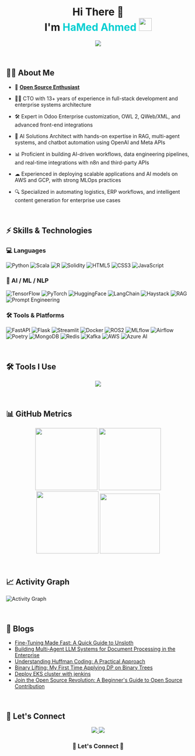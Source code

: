 <!-- Profile Header -->
<h1 align="center"> 
  Hi There 🌸  
  <br>
  I'm <span style="color:#00CED1;">HaMed Ahmed</span>  
  <img src="https://media.giphy.com/media/hvRJCLFzcasrR4ia7z/giphy.gif" width="35">
</h1>

<p align="center">
  <a href="https://github.com/DenverCoder1/readme-typing-svg"> 
    <img src="https://readme-typing-svg.herokuapp.com?font=Fira+Code&weight=500&size=25&pause=1000&color=00CED1&center=true&vCenter=true&width=800&lines=Helping+Founders+Build+and+Monetize+AI+Brands;Generative+AI+%7C+ML%2FNLP+Engineer;Hugging+Face+%7C+LangChain+%7C+Transformers;AWS+%7C+GCP+%7C+MLOps+Pipelines;Vision-Language+Models+%7C+RAG+Agents;Turning+AI+Research+into+Real-World+Impact">
  </a>
</p>

<br>

## 🧑‍💻 About Me  

- 💜 [**Open Source Enthusiast**](https://github.com/jenkinsci/jenkins)

- 👨‍💻 CTO with 13+ years of experience in full-stack development and enterprise systems architecture  
- 🛠 Expert in Odoo Enterprise customization, OWL 2, QWeb/XML, and advanced front-end integrations  
- 🤖 AI Solutions Architect with hands-on expertise in RAG, multi-agent systems, and chatbot automation using OpenAI and Meta APIs  
- 📊 Proficient in building AI-driven workflows, data engineering pipelines, and real-time integrations with n8n and third-party APIs  
- ☁ Experienced in deploying scalable applications and AI models on AWS and GCP, with strong MLOps practices  
- 🔍 Specialized in automating logistics, ERP workflows, and intelligent content generation for enterprise use cases  


<br>

## ⚡ Skills & Technologies  

### 💻 Languages  
![Python](https://img.shields.io/badge/Python-3776AB?style=for-the-badge&logo=python&logoColor=white)
![Scala](https://img.shields.io/badge/Scala-DC322F?style=for-the-badge&logo=scala&logoColor=white)
![R](https://img.shields.io/badge/R-276DC3?style=for-the-badge&logo=r&logoColor=white)
![Solidity](https://img.shields.io/badge/Solidity-363636?style=for-the-badge&logo=solidity&logoColor=white)
![HTML5](https://img.shields.io/badge/HTML5-E34F26?style=for-the-badge&logo=html5&logoColor=white)
![CSS3](https://img.shields.io/badge/CSS-1572B6?style=for-the-badge&logo=css3&logoColor=white)
![JavaScript](https://img.shields.io/badge/JavaScript-F7E01D?style=for-the-badge&logo=javascript&logoColor=black)

### 🔬 AI / ML / NLP  
![TensorFlow](https://img.shields.io/badge/TensorFlow-FF6F00?style=for-the-badge&logo=tensorflow&logoColor=white)
![PyTorch](https://img.shields.io/badge/PyTorch-EE4C2C?style=for-the-badge&logo=pytorch&logoColor=white)
![HuggingFace](https://img.shields.io/badge/HuggingFace-FFD21E?style=for-the-badge&logo=huggingface&logoColor=black)
![LangChain](https://img.shields.io/badge/LangChain-00A67E?style=for-the-badge)
![Haystack](https://img.shields.io/badge/Haystack-0A192F?style=for-the-badge)
![RAG](https://img.shields.io/badge/RAG_Agents-blue?style=for-the-badge)
![Prompt Engineering](https://img.shields.io/badge/Prompt%20Engineering-orange?style=for-the-badge)

### 🛠 Tools & Platforms  
![FastAPI](https://img.shields.io/badge/FastAPI-009688?style=for-the-badge&logo=fastapi&logoColor=white)
![Flask](https://img.shields.io/badge/Flask-000000?style=for-the-badge&logo=flask&logoColor=white)
![Streamlit](https://img.shields.io/badge/Streamlit-FF4B4B?style=for-the-badge&logo=streamlit&logoColor=white)
![Docker](https://img.shields.io/badge/Docker-2496ED?style=for-the-badge&logo=docker&logoColor=white)
![ROS2](https://img.shields.io/badge/ROS2-22314E?style=for-the-badge)
![MLflow](https://img.shields.io/badge/MLflow-0194E2?style=for-the-badge)
![Airflow](https://img.shields.io/badge/Apache%20Airflow-017CEE?style=for-the-badge&logo=apacheairflow&logoColor=white)
![Poetry](https://img.shields.io/badge/Poetry-60A5FA?style=for-the-badge)
![MongoDB](https://img.shields.io/badge/MongoDB-4EA94B?style=for-the-badge&logo=mongodb&logoColor=white)
![Redis](https://img.shields.io/badge/Redis-DC382D?style=for-the-badge&logo=redis&logoColor=white)
![Kafka](https://img.shields.io/badge/Kafka-231F20?style=for-the-badge&logo=apachekafka&logoColor=white)
![AWS](https://img.shields.io/badge/AWS-FF9900?style=for-the-badge&logo=amazonaws&logoColor=white)
![Azure AI](https://img.shields.io/badge/Azure_AI-0078D4?style=for-the-badge&logo=microsoftazure&logoColor=white)

<br>

## 🛠 Tools I Use 

<p align="center">
  <img src="https://skillicons.dev/icons?i=python,scala,tensorflow,pytorch,fastapi,docker,ros,flask,git,github,vscode,linux,mongodb,redis,kafka,nodejs,javascript,typescript,html,css" />
</p>

<br>

## 📊 GitHub Metrics  

<p align="center">
  <img src="https://github-readme-stats.vercel.app/api?username=wehamhed&show_icons=true&theme=tokyonight&count_private=true&hide_border=true" height="170">
  <img src="https://github-readme-streak-stats.herokuapp.com/?user=wehamhed&theme=tokyonight&hide_border=true" height="170">

  <br>

  <img src="https://github-readme-stats.vercel.app/api/top-langs/?username=wehamhed&layout=compact&theme=tokyonight&hide_border=true" height="170">
  <img src="https://github-contributor-stats.vercel.app/api?username=wehamhed&limit=5&theme=tokyonight&combine_all_yearly_contributions=true&hide_border=true" height="164">
</p>

<br>

## 📈 Activity Graph  

![Activity Graph](https://github-readme-activity-graph.vercel.app/graph?username=wehamed&theme=github-dark)

<br>

## 🌈 Blogs  

- [Fine-Tuning Made Fast: A Quick Guide to Unsloth](https://zakya.dev)
- [Building Multi-Agent LLM Systems for Document Processing in the Enterprise](https://zakya.dev)
- [Understanding Huffman Coding: A Practical Approach](https://zakya.dev)
- [Binary Lifting: My First Time Applying DP on Binary Trees](https://zakya.dev)
- [Deploy EKS cluster with jenkins]( https://zakya.dev)
- [Join the Open Source Revolution: A Beginner's Guide to Open Source Contribution](https://zakya.dev)

<br>

## 🤝 Let's Connect  

<p align="center">
  <a href="https://www.linkedin.com/in/wehamed/">
    <img src="https://img.shields.io/badge/LinkedIn-0A66C2?style=for-the-badge&logo=linkedin&logoColor=white">
  </a>
  <a href="mailto:dev@zakya.dev">
    <img src="https://img.shields.io/badge/Email-D14836?style=for-the-badge&logo=gmail&logoColor=white">
  </a>
</p>

<h3 align="center">🌟 Let's Connect 🌟</h3>
